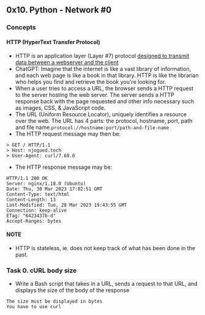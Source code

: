 ## 0x10. Python - Network #0

### Concepts
#### HTTP (HyperText Transfer Protocol)
- HTTP is an application layer (Layer #7) protocol [designed to transmit data between a webserver and the client](https://www.checkpoint.com/cyber-hub/network-security/what-is-the-osi-model-understanding-the-7-layers/#:~:text=The%20application%20layer%20includes%20protocols,web%20server%20and%20a%20client.)  
- ChatGPT: Imagine that the internet is like a vast library of information, and each web page is like a book in that library. HTTP is like the librarian who helps you find and retrieve the book you're looking for.  
- When a user tries to access a URL, the browser sends a HTTP request to the server hosting the web server. The server sends a HTTP response back with the page requested and other info necessary such as images, CSS, & JavaScript code.
- The URL (Uniform Resource Locator), uniquely identifies a resource over the web. The URL has 4 parts: the protocol, hostname, port, path and file name.```protocol://hostname:port/path-and-file-name```
- The HTTP request message may then be:
```
> GET / HTTP/1.1
> Host: njogued.tech
> User-Agent: curl/7.68.0
```

- The HTTP response message may be:
```
HTTP/1.1 200 OK
Server: nginx/1.18.0 (Ubuntu)
Date: Thu, 30 Mar 2023 17:02:51 GMT
Content-Type: text/html
Content-Length: 13
Last-Modified: Tue, 28 Mar 2023 19:43:55 GMT
Connection: keep-alive
ETag: "6423437b-d"
Accept-Ranges: bytes
```
#### NOTE
- HTTP is stateless, ie. does not keep track of what has been done in the past.

### Task 0. cURL body size
- Write a Bash script that takes in a URL, sends a request to that URL, and displays the size of the body of the response
```
The size must be displayed in bytes
You have to use curl
```
